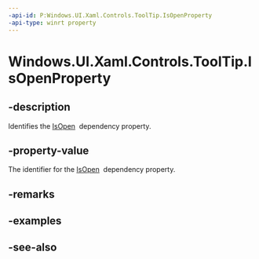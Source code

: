 ```yaml
---
-api-id: P:Windows.UI.Xaml.Controls.ToolTip.IsOpenProperty
-api-type: winrt property
---
```


<!-- Property syntax
public Windows.UI.Xaml.DependencyProperty IsOpenProperty { get; }
-->

# Windows.UI.Xaml.Controls.ToolTip.IsOpenProperty

## -description
Identifies the [IsOpen](tooltip_isopen.md)  dependency property.



## -property-value
The identifier for the [IsOpen](tooltip_isopen.md)  dependency property.

## -remarks

## -examples

## -see-also
